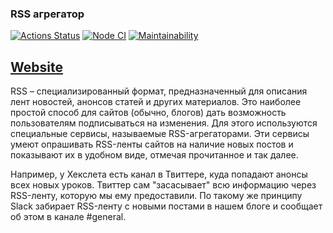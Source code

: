 ### RSS агрегатор

[![Actions Status](https://github.com/Re-Dnor/frontend-project-lvl3/workflows/hexlet-check/badge.svg)](https://github.com/Re-Dnor/frontend-project-lvl3/actions)
[![Node CI](https://github.com/Re-Dnor/frontend-project-lvl3/actions/workflows/node-ci.yml/badge.svg)](https://github.com/Re-Dnor/frontend-project-lvl3/actions/workflows/node-ci.yml)
[![Maintainability](https://api.codeclimate.com/v1/badges/8ae5eeca29b57b7c8318/maintainability)](https://codeclimate.com/github/Re-Dnor/RSS-aggregator/maintainability)

## [Website](https://rss-aggregator-drab.vercel.app/)

RSS – специализированный формат, предназначенный для описания лент новостей, анонсов статей и других материалов. Это наиболее простой способ для сайтов (обычно, блогов) дать возможность пользователям подписываться на изменения. Для этого используются специальные сервисы, называемые RSS-агрегаторами. Эти сервисы умеют опрашивать RSS-ленты сайтов на наличие новых постов и показывают их в удобном виде, отмечая прочитанное и так далее.

Например, у Хекслета есть канал в Твиттере, куда попадают анонсы всех новых уроков. Твиттер сам "засасывает" всю информацию через RSS-ленту, которую мы ему предоставили. По такому же принципу Slack забирает RSS-ленту с новыми постами в нашем блоге и сообщает об этом в канале #general.
